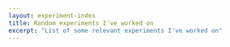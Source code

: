 ```yaml
---
layout: experiment-index
title: Random experiments I've worked on
excerpt: "List of some relevant experiments I've worked on"
---
```

